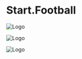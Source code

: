 
# Start.Football

![Logo](https://footeam.ru/wp-content/uploads/2021/01/img.png "Start.Football")

![Logo](https://footeam.ru/wp-content/uploads/2021/01/Изображение-3.png "Start.Football")

![Logo](https://footeam.ru/wp-content/uploads/2021/01/Изображение-2.png "Start.Football")
